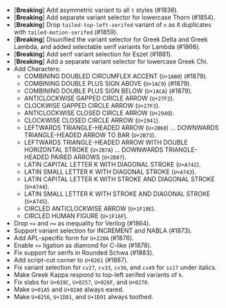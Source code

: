 * \[**Breaking**\] Add asymmetric variant to all `t` styles (#1836).
* \[**Breaking**\] Add separate variant selector for lowercase Thorn (#1854).
* \[**Breaking**\] Drop `tailed-top-left-serifed` variant of `n` as it duplicates with `tailed-motion-serifed` (#1859).
* \[**Breaking**\] Disunified the variant selector for Greek Delta and Greek Lambda, and added selectable serif variants for Lambda (#1866).
* \[**Breaking**\] Add serif variant selection for Eszet (#1881).
* \[**Breaking**\] Add a separate variant selector for lowercase Greek Chi.
* Add Characters:
  - COMBINING DOUBLED CIRCUMFLEX ACCENT (`U+1AB0`) (#1879).
  - COMBINING DOUBLE PLUS SIGN ABOVE (`U+1AC9`) (#1879).
  - COMBINING DOUBLE PLUS SIGN BELOW (`U+1ACA`) (#1879).
  - ANTICLOCKWISE GAPPED CIRCLE ARROW (`U+27F2`).
  - CLOCKWISE GAPPED CIRCLE ARROW (`U+27F3`).
  - ANTICLOCKWISE CLOSED CIRCLE ARROW (`U+2940`).
  - CLOCKWISE CLOSED CIRCLE ARROW (`U+2941`).
  - LEFTWARDS TRIANGLE-HEADED ARROW (`U+2B60`) ... DOWNWARDS TRIANGLE-HEADED ARROW TO BAR (`U+2B73`).
  - LEFTWARDS TRIANGLE-HEADED ARROW WITH DOUBLE HORIZONTAL STROKE (`U+2B7A`) ... DOWNWARDS TRIANGLE-HEADED PAIRED ARROWS (`U+2B87`).
  - LATIN CAPITAL LETTER K WITH DIAGONAL STROKE (`U+A742`).
  - LATIN SMALL LETTER K WITH DIAGONAL STROKE (`U+A743`).
  - LATIN CAPITAL LETTER K WITH STROKE AND DIAGONAL STROKE (`U+A744`).
  - LATIN SMALL LETTER K WITH STROKE AND DIAGONAL STROKE (`U+A745`).
  - CIRCLED ANTICLOCKWISE ARROW (`U+1F10E`).
  - CIRCLED HUMAN FIGURE (`U+1F16F`).
* Drop `<=` and `>=` as inequality for Verilog (#1864).
* Support variant selection for INCREMENT and NABLA (#1873).
* Add APL-specific form for `U+220A` (#1876).
* Enable `<>` ligation as diamond for C-like (#1878).
* Fix support for serifs in Rounded Schwa (#1883).
* Add script-cut corner to `U+0261` (#1887).
* Fix variant selection for `cv27`, `cv33`, `cv36`, and `cv49` for `ss17` under italics.
* Make Greek Kappa respond to top-left serifed variants of `k`.
* Fix slabs for `U+019C`, `U+0257`, `U+026F`, and `U+0270`.
* Make `U+01A5` and `U+02A0` always eared.
* Make `U+0256`, `U+1D81`, and `U+1D91` always toothed.
